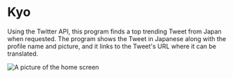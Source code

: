 # Kyo
Using the Twitter API, this program finds a top trending Tweet from Japan when requested.  The program shows the Tweet in Japanese along with the profile name and picture, and it links to the Tweet's URL where it can be translated.

![A picture of the home screen](Kyo/tree/main/images/homescreen.png)
